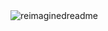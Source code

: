 <img src="https://myreadme.vercel.app/api/embed/offHePaul?panels=userstatistics,toprepositories,toplanguages,commitgraph" alt="reimaginedreadme" />
